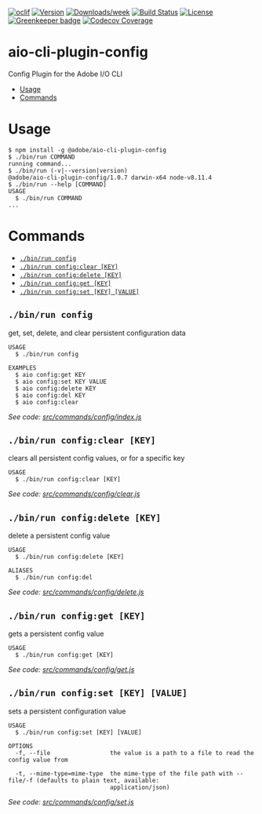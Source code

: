 <!--
Copyright 2018 Adobe. All rights reserved.
This file is licensed to you under the Apache License, Version 2.0 (the "License");
you may not use this file except in compliance with the License. You may obtain a copy
of the License at http://www.apache.org/licenses/LICENSE-2.0

Unless required by applicable law or agreed to in writing, software distributed under
the License is distributed on an "AS IS" BASIS, WITHOUT WARRANTIES OR REPRESENTATIONS
OF ANY KIND, either express or implied. See the License for the specific language
governing permissions and limitations under the License.
-->

[![oclif](https://img.shields.io/badge/cli-oclif-brightgreen.svg)](https://oclif.io)
[![Version](https://img.shields.io/npm/v/@adobe/aio-cli-plugin-config.svg)](https://npmjs.org/package/@adobe/aio-cli-plugin-config)
[![Downloads/week](https://img.shields.io/npm/dw/@adobe/aio-cli-plugin-config.svg)](https://npmjs.org/package/@adobe/aio-cli-plugin-config)
[![Build Status](https://travis-ci.org/adobe/aio-cli-plugin-config.svg?branch=master)](https://travis-ci.org/adobe/aio-cli-plugin-config)
[![License](https://img.shields.io/badge/License-Apache%202.0-blue.svg)](https://opensource.org/licenses/Apache-2.0) [![Greenkeeper badge](https://badges.greenkeeper.io/adobe/aio-cli-plugin-config.svg)](https://greenkeeper.io/)
[![Codecov Coverage](https://img.shields.io/codecov/c/github/adobe/aio-cli-plugin-config/master.svg?style=flat-square)](https://codecov.io/gh/adobe/aio-cli-plugin-config/)


aio-cli-plugin-config
=====================

Config Plugin for the Adobe I/O CLI

<!-- toc -->
* [Usage](#usage)
* [Commands](#commands)
<!-- tocstop -->
# Usage
<!-- usage -->
```sh-session
$ npm install -g @adobe/aio-cli-plugin-config
$ ./bin/run COMMAND
running command...
$ ./bin/run (-v|--version|version)
@adobe/aio-cli-plugin-config/1.0.7 darwin-x64 node-v8.11.4
$ ./bin/run --help [COMMAND]
USAGE
  $ ./bin/run COMMAND
...
```
<!-- usagestop -->
# Commands
<!-- commands -->
* [`./bin/run config`](#binrun-config)
* [`./bin/run config:clear [KEY]`](#binrun-configclear-key)
* [`./bin/run config:delete [KEY]`](#binrun-configdelete-key)
* [`./bin/run config:get [KEY]`](#binrun-configget-key)
* [`./bin/run config:set [KEY] [VALUE]`](#binrun-configset-key-value)

## `./bin/run config`

get, set, delete, and clear persistent configuration data

```
USAGE
  $ ./bin/run config

EXAMPLES
  $ aio config:get KEY
  $ aio config:set KEY VALUE
  $ aio config:delete KEY
  $ aio config:del KEY
  $ aio config:clear
```

_See code: [src/commands/config/index.js](https://github.com/adobe/aio-cli-plugin-config/blob/v1.0.7/src/commands/config/index.js)_

## `./bin/run config:clear [KEY]`

clears all persistent config values, or for a specific key 

```
USAGE
  $ ./bin/run config:clear [KEY]
```

_See code: [src/commands/config/clear.js](https://github.com/adobe/aio-cli-plugin-config/blob/v1.0.7/src/commands/config/clear.js)_

## `./bin/run config:delete [KEY]`

delete a persistent config value

```
USAGE
  $ ./bin/run config:delete [KEY]

ALIASES
  $ ./bin/run config:del
```

_See code: [src/commands/config/delete.js](https://github.com/adobe/aio-cli-plugin-config/blob/v1.0.7/src/commands/config/delete.js)_

## `./bin/run config:get [KEY]`

gets a persistent config value

```
USAGE
  $ ./bin/run config:get [KEY]
```

_See code: [src/commands/config/get.js](https://github.com/adobe/aio-cli-plugin-config/blob/v1.0.7/src/commands/config/get.js)_

## `./bin/run config:set [KEY] [VALUE]`

sets a persistent configuration value

```
USAGE
  $ ./bin/run config:set [KEY] [VALUE]

OPTIONS
  -f, --file                 the value is a path to a file to read the config value from

  -t, --mime-type=mime-type  the mime-type of the file path with --file/-f (defaults to plain text, available:
                             application/json)
```

_See code: [src/commands/config/set.js](https://github.com/adobe/aio-cli-plugin-config/blob/v1.0.7/src/commands/config/set.js)_
<!-- commandsstop -->
